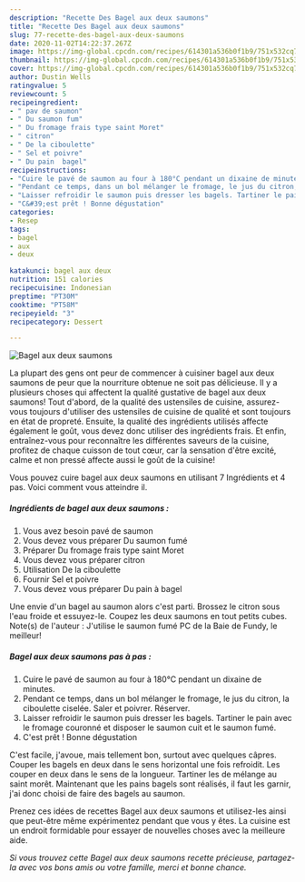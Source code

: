 ```yaml
---
description: "Recette Des Bagel aux deux saumons"
title: "Recette Des Bagel aux deux saumons"
slug: 77-recette-des-bagel-aux-deux-saumons
date: 2020-11-02T14:22:37.267Z
image: https://img-global.cpcdn.com/recipes/614301a536b0f1b9/751x532cq70/bagel-aux-deux-saumons-photo-principale-de-la-recette.jpg
thumbnail: https://img-global.cpcdn.com/recipes/614301a536b0f1b9/751x532cq70/bagel-aux-deux-saumons-photo-principale-de-la-recette.jpg
cover: https://img-global.cpcdn.com/recipes/614301a536b0f1b9/751x532cq70/bagel-aux-deux-saumons-photo-principale-de-la-recette.jpg
author: Dustin Wells
ratingvalue: 5
reviewcount: 5
recipeingredient:
- " pav de saumon"
- " Du saumon fum"
- " Du fromage frais type saint Moret"
- " citron"
- " De la ciboulette"
- " Sel et poivre"
- " Du pain  bagel"
recipeinstructions:
- "Cuire le pavé de saumon au four à 180°C pendant un dixaine de minutes."
- "Pendant ce temps, dans un bol mélanger le fromage, le jus du citron, la ciboulette ciselée. Saler et poivrer. Réserver."
- "Laisser refroidir le saumon puis dresser les bagels. Tartiner le pain avec le fromage couronné et disposer le saumon cuit et le saumon fumé."
- "C&#39;est prêt ! Bonne dégustation"
categories:
- Resep
tags:
- bagel
- aux
- deux

katakunci: bagel aux deux 
nutrition: 151 calories
recipecuisine: Indonesian
preptime: "PT30M"
cooktime: "PT58M"
recipeyield: "3"
recipecategory: Dessert

---
```



![Bagel aux deux saumons](https://img-global.cpcdn.com/recipes/614301a536b0f1b9/751x532cq70/bagel-aux-deux-saumons-photo-principale-de-la-recette.jpg)

La plupart des gens ont peur de commencer à cuisiner bagel aux deux saumons de peur que la nourriture obtenue ne soit pas délicieuse. Il y a plusieurs choses qui affectent la qualité gustative de bagel aux deux saumons! Tout d'abord, de la qualité des ustensiles de cuisine, assurez-vous toujours d'utiliser des ustensiles de cuisine de qualité et sont toujours en état de propreté. Ensuite, la qualité des ingrédients utilisés affecte également le goût, vous devez donc utiliser des ingrédients frais. Et enfin, entraînez-vous pour reconnaître les différentes saveurs de la cuisine, profitez de chaque cuisson de tout cœur, car la sensation d'être excité, calme et non pressé affecte aussi le goût de la cuisine!

<!--inarticleads1-->

Vous pouvez cuire bagel aux deux saumons en utilisant 7 Ingrédients et 4 pas. Voici comment vous atteindre il.

##### Ingrédients de bagel aux deux saumons :

1. Vous avez besoin  pavé de saumon
1. Vous devez vous préparer  Du saumon fumé
1. Préparer  Du fromage frais type saint Moret
1. Vous devez vous préparer  citron
1. Utilisation  De la ciboulette
1. Fournir  Sel et poivre
1. Vous devez vous préparer  Du pain à bagel


Une envie d&#39;un bagel au saumon alors c&#39;est parti. Brossez le citron sous l&#39;eau froide et essuyez-le. Coupez les deux saumons en tout petits cubes. Note(s) de l&#39;auteur : J&#39;utilise le saumon fumé PC de la Baie de Fundy, le meilleur! 

<!--inarticleads2-->

##### Bagel aux deux saumons pas à pas :

1. Cuire le pavé de saumon au four à 180°C pendant un dixaine de minutes.
1. Pendant ce temps, dans un bol mélanger le fromage, le jus du citron, la ciboulette ciselée. Saler et poivrer. Réserver.
1. Laisser refroidir le saumon puis dresser les bagels. Tartiner le pain avec le fromage couronné et disposer le saumon cuit et le saumon fumé.
1. C&#39;est prêt ! Bonne dégustation


C&#39;est facile, j&#39;avoue, mais tellement bon, surtout avec quelques câpres. Couper les bagels en deux dans le sens horizontal une fois refroidit. Les couper en deux dans le sens de la longueur. Tartiner les de mélange au saint morêt. Maintenant que les pains bagels sont réalisés, il faut les garnir, j&#39;ai donc choisi de faire des bagels au saumon. 

<!--inarticleads1-->

<p>
Prenez ces idées de recettes Bagel aux deux saumons et utilisez-les ainsi que peut-être même expérimentez pendant que vous y êtes. La cuisine est un endroit formidable pour essayer de nouvelles choses avec la meilleure aide.
</p>

<p>
<i>Si vous trouvez cette Bagel aux deux saumons recette précieuse, partagez-la avec vos bons amis ou votre famille, merci et bonne chance.</i>
</p>
